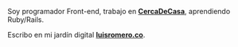 Soy programador Front-end, trabajo en **[CercaDeCasa](https://cercadecasa.co/)**, aprendiendo Ruby/Rails.

Escribo en mi jardín digital **[luisromero.co](https://luisromero.co)**.
